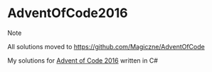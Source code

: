# AdventOfCode2016

> [!NOTE]
> All solutions moved to https://github.com/Magiczne/AdventOfCode

My solutions for [Advent of Code 2016](http://adventofcode.com/2016) written in C#
